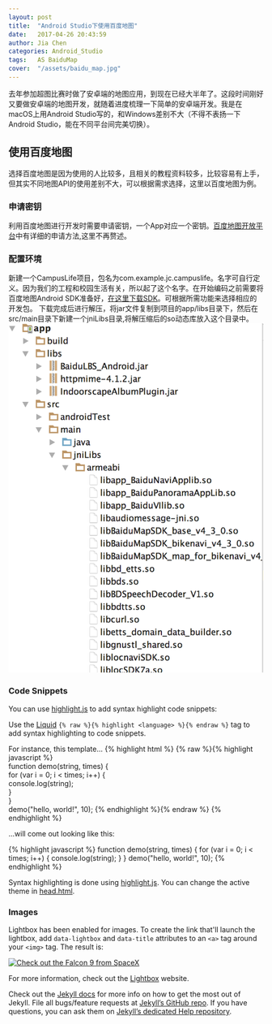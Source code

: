 ```yaml
---
layout: post
title:  "Android Studio下使用百度地图"
date:   2017-04-26 20:43:59
author: Jia Chen
categories: Android_Studio
tags:	AS BaiduMap
cover:  "/assets/baidu_map.jpg"
---
```


去年参加超图比赛时做了安卓端的地图应用，到现在已经大半年了。这段时间刚好又要做安卓端的地图开发，就随着进度梳理一下简单的安卓端开发。我是在macOS上用Android Studio写的，和Windows差别不大（不得不表扬一下Android Studio，能在不同平台间完美切换）。

## 使用百度地图

选择百度地图是因为使用的人比较多，且相关的教程资料较多，比较容易有上手，但其实不同地图API的使用差别不大，可以根据需求选择，这里以百度地图为例。

### 申请密钥

利用百度地图进行开发时需要申请密钥，一个App对应一个密钥。[百度地图开放平台][BaiduAPI]中有详细的申请方法,这里不再赘述。

### 配置环境

新建一个CampusLife项目，包名为com.example.jc.campuslife。名字可自行定义。因为我们的工程和校园生活有关，所以起了这个名字。在开始编码之前需要将百度地图Android SDK准备好，[在这里下载SDK][downloadAPI]。可根据所需功能来选择相应的开发包。
下载完成后进行解压，将jar文件复制到项目的app/libs目录下，然后在src/main目录下新建一个jniLibs目录,将解压缩后的so动态库放入这个目录中。
![文件目录](/assets/addsdk.jpg)

### Code Snippets

You can use [highlight.js][highlight] to add syntax highlight code snippets:

Use the [Liquid][liquid] `{% raw %}{% highlight <language> %}{% endraw %}` tag to add syntax highlighting to code snippets.

For instance, this template...
{% highlight html %}
{% raw %}{% highlight javascript %}    
function demo(string, times) {    
  for (var i = 0; i < times; i++) {    
    console.log(string);    
  }    
}    
demo("hello, world!", 10);
{% endhighlight %}{% endraw %}
{% endhighlight %}

...will come out looking like this:

{% highlight javascript %}
function demo(string, times) {
  for (var i = 0; i < times; i++) {
    console.log(string);
  }
}
demo("hello, world!", 10);
{% endhighlight %}

Syntax highlighting is done using [highlight.js][highlight]. You can change the active theme in [head.html](https://github.com/bencentra/centrarium/blob/2dcd73d09e104c3798202b0e14c1db9fa6e77bc7/_includes/head.html#L15).

### Images

Lightbox has been enabled for images. To create the link that'll launch the lightbox, add <code>data-lightbox</code> and <code>data-title</code> attributes to an <code>&lt;a&gt;</code> tag around your <code>&lt;img&gt;</code> tag. The result is:

<a href="//bencentra.com/assets/images/falcon9_large.jpg" data-lightbox="falcon9-large" data-title="Check out the Falcon 9 from SpaceX">
  <img src="//bencentra.com/assets/images/falcon9_small.jpg" title="Check out the Falcon 9 from SpaceX">
</a>

For more information, check out the [Lightbox][lightbox] website.

Check out the [Jekyll docs][jekyll] for more info on how to get the most out of Jekyll. File all bugs/feature requests at [Jekyll’s GitHub repo][jekyll-gh]. If you have questions, you can ask them on [Jekyll’s dedicated Help repository][jekyll-help].

[BaiduAPI]:    http://lbsyun.baidu.com/index.php?title=androidsdk/guide/key
[downloadAPI]: http://lbsyun.baidu.com/sdk/download?selected=mapsdk_basicmap,mapsdk_searchfunction,mapsdk_lbscloudsearch,mapsdk_calculationtool,mapsdk_radar
[jekyll]:      http://jekyllrb.com
[jekyll-gh]:   https://github.com/jekyll/jekyll
[jekyll-help]: https://github.com/jekyll/jekyll-help
[highlight]:   https://highlightjs.org/
[lightbox]:    http://lokeshdhakar.com/projects/lightbox2/
[jekyll-archive]: https://github.com/jekyll/jekyll-archives
[liquid]: https://github.com/Shopify/liquid/wiki/Liquid-for-Designers
